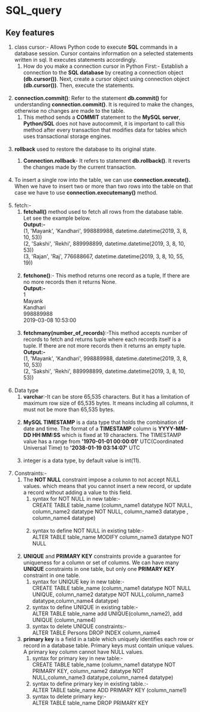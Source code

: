 # SQL_query
## Key features
<ol>
<li>class cursor:- Allows Python code to execute <strong>SQL</strong> commands in a database session. Cursor contains information on a selected statements written in sql. It executes statements accordingly.
<ol> 
  <li>How do you make a connection cursor in Python
  First:- Establish a connection to the <strong>SQL database</strong> by creating a connection object <strong>(db.cursor())</strong>. Next, create a cursor object using connection object <strong>(db.cursor())</strong>. Then, execute the statements.</li> 
</li>
</ol></br> 

<li><strong>connection.commit()</strong>: Refer to the statement <strong>db.commit()</strong> for understanding <strong>connection.commit()</strong>. It is required to make the changes, otherwise no changes are made to the table.
<ol>
<li>This method sends a <strong> COMMIT</strong> statement to the <strong>MySQL server</strong>,<strong> Python/SQL</strong> does not have autocommit, it is important to call this method after every transaction that modifies data for tables which uses transactional storage engines. </li>
</ol></br> 
<li><strong>rollback</strong> used to restore the database to its original state.</li>
<ol>
<li><strong>Connection.rollback</strong>- It refers to statement <strong>db.rollback()</strong>. It reverts the changes made by the current transaction.</li>
</ol></br> 

<li>To insert a single row into the table, we can use <strong>connection.execute().</strong> When we have to insert two or more than two rows into the table on that case we have to use <strong>connection.executemany()</strong> method.</li></br>
<li>fetch:-
<ol>
<li><strong>fetchall()</strong> method used to fetch all rows from the database table.</br>
Let see the example below.</br>
<strong>Output:-</strong></br>
(1, 'Mayank', 'Kandhari', 998889988, datetime.datetime(2019, 3, 8, 10, 53))</br>
(2, 'Sakshi', 'Rekhi', 889998899, datetime.datetime(2019, 3, 8, 10, 53))</br>
(3, 'Rajan', 'Raj', 776688667, datetime.datetime(2019, 3, 8, 10, 55, 19))</br>
</li></br> 

<li><strong>fetchone()</strong>:- This method returns one record as a tuple, If there are no more records then it returns None.</br>
<strong>Output:-</strong></br>
1</br>
Mayank</br>
Kandhari</br>
998889988</br>
2019-03-08 10:53:00</br>
</li></br> 

<li><strong>fetchmany(number_of_records)</strong>:-This method accepts number of records to fetch and returns tuple where each records itself is a tuple. If there are not more records then it returns an empty tuple.</br>
<strong>Output:-</strong></br>
(1, 'Mayank', 'Kandhari', 998889988, datetime.datetime(2019, 3, 8, 10, 53))</br>
(2, 'Sakshi', 'Rekhi', 889998899, datetime.datetime(2019, 3, 8, 10, 53))</br>
</li></li></br> 
</ol>
<li>Data type
<ol>
<li><strong>varchar</strong>:-It can be store 65,535 characters. But it has a limitation of maximum row size of 65,535 bytes. It means including all columns, it must not be more than 65,535 bytes.</li></br> 

<li><strong>MySQL TIMESTAMP</strong> is a data type that holds the combination of date and time. The format of a <strong>TIMESTAMP</strong> column is <strong>YYYY-MM-DD HH:MM:SS</strong> which is fixed at 19 characters. The TIMESTAMP value has a range from <strong>'1970-01-01 00:00:01'</strong> UTC(Coordinated Universal Time) to <strong>'2038-01-19 03:14:07'</strong> UTC</li></br>
<li>integer is a data type, by default value is int(11).</li></li>
</ol></br>

<li>Constraints:-
<ol>
<li>
  The <strong>NOT NULL</strong> constraint impose a column to not accept NULL values. which means that you cannot insert a new record, or update a record without adding a value to this field.
<ol>  
<li>syntax for NOT NULL in new table:-</br>
     CREATE TABLE table_name (column_name1 datatype NOT NULL, column_name2 datatype NOT NULL, column_name3 datatype , column_name4 datatype)</li></br>
<li>syntax to define NOT NULL in existing table:-</br>
    ALTER TABLE table_name MODIFY column_name3 datatype NOT NULL</li>
</ol>
</li></br>

<li><strong>UNIQUE</strong> and <strong>PRIMARY KEY</strong> constraints provide a guarantee for uniqueness for a column or set of columns. We can have many <strong>UNIQUE</strong> constraints in one table, but only one <strong>PRIMARY KEY</strong> constraint in one table.
<ol>
<li>syntax for UNIQUE key in new table:-</br>
    CREATE TABLE table_name (column_name1 datatype NOT NULL UNIQUE, column_name2 datatype NOT NULL,column_name3 datatype,column_name4 datatype)</li>
<li>syntax to define UNIQUE in existing table:-</br> 
   ALTER TABLE table_name add UNIQUE(column_name2), add UNIQUE (column_name4)</li>
<li> syntax to delete UNIQUE constraints:-</br>
    ALTER TABLE Persons DROP INDEX column_name4</li>
</ol>
</li>

<li><strong>primary key</strong> is a field in a table which uniquely identifies each row or record in a database table. Primary keys must contain unique values. A primary key column cannot have NULL values.
<ol>
<li> syntax for primary key in new table:-</br>
      CREATE TABLE table_name (column_name1 datatype NOT PRIMARY KEY, column_name2 datatype NOT NULL,column_name3 datatype,column_name4 datatype)</li>

<li> syntax to define primary key in existing table.:-</br>
       ALTER TABLE table_name ADD PRIMARY KEY (column_name1)</li>

<li> syntax to delete primary key:-</br>
     ALTER TABLE table_name DROP PRIMARY KEY</li>
</ol>     
</li>

</ol>
</li>
</ol>






 

  
